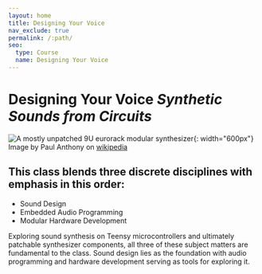 ```yaml
---
layout: home
title: Designing Your Voice
nav_exclude: true
permalink: /:path/
seo:
  type: Course
  name: Designing Your Voice
---
```


# Designing Your Voice _Synthetic Sounds from Circuits_

![A mostly unpatched 9U eurorack modular synthesizer](https://upload.wikimedia.org/wikipedia/commons/e/e2/Eurorack_Modular_Synthesizer.jpg){: width="600px"}  
Image by Paul Anthony on [wikipedia](https://en.wikipedia.org/wiki/Eurorack#/media/File:Eurorack_Modular_Synthesizer.jpg_)

## This class blends three discrete disciplines with emphasis in this order:

- Sound Design
- Embedded Audio Programming
- Modular Hardware Development

Exploring sound synthesis on Teensy microcontrollers and ultimately patchable synthesizer components, all three of these subject matters are fundamental to the class. Sound design lies as the foundation with audio programming and hardware development serving as tools for exploring it.
